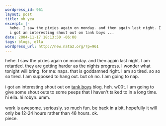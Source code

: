 ```yaml
--- 
wordpress_id: 961
layout: post
title: oh yea
excerpt: |-
  hehe. I saw the pixies again on monday. and then again last night. I am retarded. they are getting harder as the nights progress. I wonder what tonight will bring. for me: naps. that is goddamned right. I am so tired. so so so tired. I am supposed to hang out. but oh no. I am going to nap. 
  i got an interesting shout out on tank boys ...
date: 2004-11-17 18:13:50 -06:00
tags: blogs, ella
wordpress_url: http://new.nata2.org/?p=961
---
```

hehe. I saw the pixies again on monday. and then again last night. I am retarded. they are getting harder as the nights progress. I wonder what tonight will bring. for me: naps. that is goddamned right. I am so tired. so so so tired. I am supposed to hang out. but oh no. I am going to nap. 
<br/><br/>i got an interesting shout out on <a href="http://www.tankboyprime.blogspot.com/">tank boys</a> blog. heh. w00t. I am going to give some shout outs to some peeps that I haven't talked to in a long time. hi ella. hi robyn. umm. <br/><br/>work is awesome. seriously. so much fun. be back in a bit. hopefully it will only be 12-24 hours rather than 48 hours. ok.<br/>piece. 
